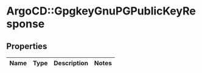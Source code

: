 # ArgoCD::GpgkeyGnuPGPublicKeyResponse

## Properties
Name | Type | Description | Notes
------------ | ------------- | ------------- | -------------


